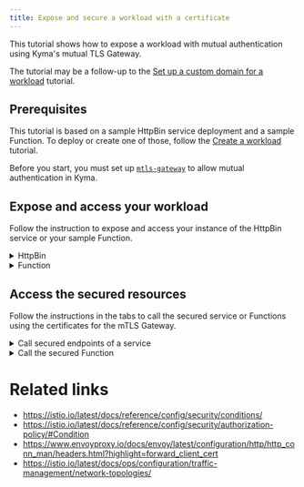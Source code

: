 ```yaml
---
title: Expose and secure a workload with a certificate 
---
```


This tutorial shows how to expose a workload with mutual authentication using Kyma's mutual TLS Gateway. 

The tutorial may be a follow-up to the [Set up a custom domain for a workload](./apix-02-setup-custom-domain-for-workload.md) tutorial.

## Prerequisites

This tutorial is based on a sample HttpBin service deployment and a sample Function. To deploy or create one of those, follow the [Create a workload](./apix-01-create-workload.md) tutorial.

Before you start, you must set up [`mtls-gateway`](../00-security/sec-02-setup-mtls-gateway.md) to allow mutual authentication in Kyma. 

## Expose and access your workload

Follow the instruction to expose and access your instance of the HttpBin service or your sample Function.

<div tabs>
  <details>
  <summary>
  HttpBin
  </summary>

1. Expose unsecured workload on mTLS Gateway
   ```bash
   cat <<EOF | kubectl apply -f -
   ---
   apiVersion: gateway.kyma-project.io/v1beta1
   kind: APIRule
   metadata:
     name: httpbin-mtls-gw-unsecured
     namespace: ${MTLS_TEST_NAMESPACE}
   spec:
     host: httpbin-vs.${CUSTOM_DOMAIN}
     service:
       name: httpbin
       port: 8000
     gateway: ${MTLS_TEST_NAMESPACE}/${MTLS_GATEWAY_NAME}
     rules:
       - path: /.*
         methods: ["GET"]
         accessStrategies:
           - handler: noop
         mutators:
           - handler: noop
       - path: /post
         methods: ["POST"]
         accessStrategies:
           - handler: noop
         mutators:
           - handler: noop
   EOF
   ```
2. Verify if the workload is accessible
   ```bash
   curl --key ${CLIENT_CERT_KEY_FILE} \
        --cert ${CLIENT_CERT_CRT_FILE} \
        --cacert ${CLIENT_ROOT_CA_CRT_FILE} \
        -ik -X GET https://httpbin.${CUSTOM_DOMAIN}/ip
   ```
3. Create Virtual service
   ```bash
   cat <<EOF | kubectl apply -f - 
   apiVersion: networking.istio.io/v1alpha3
   kind: VirtualService
   metadata:
     name: httpbin-vs
     namespace: ${MTLS_TEST_NAMESPACE}
   spec:
     hosts:
     - "httpbin-vs.${CUSTOM_DOMAIN}"
     gateways:
     - ${MTLS_TEST_NAMESPACE}/${MTLS_GATEWAY_NAME}
     http:
     - route:
       - destination:
           port:
             number: 8000
           host: httpbin
         headers:
           request:
             set:
               X-CLIENT-SSL-CN: "%DOWNSTREAM_PEER_SUBJECT%"
               X-CLIENT-SSL-SAN: "%DOWNSTREAM_PEER_URI_SAN%"
               X-CLIENT-SSL-ISSUER: "%DOWNSTREAM_PEER_ISSUER%"
   EOF
   ```
4. Create AuthorizationPolicy
   ```bash
   cat <<EOF | kubectl apply -f -
   apiVersion: security.istio.io/v1beta1
   kind: AuthorizationPolicy
   metadata:
     name: test-authz-policy
     namespace: ${MTLS_TEST_NAMESPACE}
   spec:
     action: ALLOW
     rules:
     - to:
       - operation:
           hosts: ["httpbin-vs.mtls-gw.goat.build.kyma-project.io"]
       when:
       - key: request.headers[X-Client-Ssl-Cn]
         values: ["O=example,CN=client2.example.com"]
   EOF
   ```
  </details>
  <details>
  <summary>
  Function
  </summary>

1. Expose unsecured workload on mTLS Gateway
   ```bash
   cat <<EOF | kubectl apply -f -
   ---
   apiVersion: gateway.kyma-project.io/v1beta1
   kind: APIRule
   metadata:
     name: function-mtls-gw-unsecured
     namespace: ${MTLS_TEST_NAMESPACE}
   spec:
     host: function-example.${CUSTOM_DOMAIN}
     service:
       name: function
       port: 80
     gateway: ${MTLS_TEST_NAMESPACE}/${MTLS_GATEWAY_NAME}
     rules:
       - path: /.*
         methods: ["GET"]
         accessStrategies:
           - handler: noop
         mutators:
           - handler: noop
       - path: /post
         methods: ["POST"]
         accessStrategies:
           - handler: noop
         mutators:
           - handler: noop
   EOF
   ```
2. Verify if the workload is accessible
   ```bash
   curl --key ${CLIENT_CERT_KEY_FILE} \
        --cert ${CLIENT_CERT_CRT_FILE} \
        --cacert ${CLIENT_ROOT_CA_CRT_FILE} \
        -ik -X GET https://function-example.${CUSTOM_DOMAIN}/function
   ```
3. Create Virtual service
   ```bash
   cat <<EOF | kubectl apply -f - 
   apiVersion: networking.istio.io/v1alpha3
   kind: VirtualService
   metadata:
     name: function-vs
     namespace: ${MTLS_TEST_NAMESPACE}
   spec:
     hosts:
     - "function-example.${CUSTOM_DOMAIN}"
     gateways:
     - ${MTLS_TEST_NAMESPACE}/${MTLS_GATEWAY_NAME}
     http:
     - route:
       - destination:
           port:
             number: 80
           host: function
         headers:
           request:
             set:
               X-CLIENT-SSL-CN: "%DOWNSTREAM_PEER_SUBJECT%"
               X-CLIENT-SSL-SAN: "%DOWNSTREAM_PEER_URI_SAN%"
               X-CLIENT-SSL-ISSUER: "%DOWNSTREAM_PEER_ISSUER%"
   EOF
   ```
4. Create AuthorizationPolicy
   ```bash
   cat <<EOF | kubectl apply -f -
   apiVersion: security.istio.io/v1beta1
   kind: AuthorizationPolicy
   metadata:
     name: test-authz-policy
     namespace: ${MTLS_TEST_NAMESPACE}
   spec:
     action: ALLOW
     rules:
     - to:
       - operation:
           hosts: ["function-example.${CUSTOM_DOMAIN}"]
       when:
       - key: request.headers[X-Client-Ssl-Cn]
         values: ["O=example,CN=client2.example.com"]
   EOF
   ```
  </details>
</div>


## Access the secured resources

Follow the instructions in the tabs to call the secured service or Functions using the certificates for the mTLS Gateway.

<div tabs>

  <details>
  <summary>
  Call secured endpoints of a service
  </summary>

1. Send a `GET` request to the HttpBin service with a client certificates that were used to create mTLS Gateway:

   ```shell
   curl --key ${CLIENT_CERT_KEY_FILE} \
        --cert ${CLIENT_CERT_CRT_FILE} \
        --cacert ${CLIENT_ROOT_CA_CRT_FILE} \ -ik -X GET https://httpbin.$DOMAIN_TO_EXPOSE_WORKLOADS/headers
   ```

These calls return the code `200` response. If you call the service without proper certificates, you get the code `403` response.

  </details>

  <details>
  <summary>
  Call the secured Function
  </summary>

Send a `GET` request with a token that has the "read" scope to the Function:

   ```shell
   curl --key ${CLIENT_CERT_KEY_FILE} \
        --cert ${CLIENT_CERT_CRT_FILE} \
        --cacert ${CLIENT_ROOT_CA_CRT_FILE} \ -ik -X GET https://function-example.$DOMAIN_TO_EXPOSE_WORKLOADS/function
   ```

This call returns the code `200` response. If you call the Function without without proper certificates, you get the code `403` response.
  </details>
</div>



# Related links
- https://istio.io/latest/docs/reference/config/security/conditions/
- https://istio.io/latest/docs/reference/config/security/authorization-policy/#Condition
- https://www.envoyproxy.io/docs/envoy/latest/configuration/http/http_conn_man/headers.html?highlight=forward_client_cert
- https://istio.io/latest/docs/ops/configuration/traffic-management/network-topologies/
